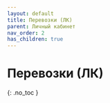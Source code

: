 ```yaml
---
layout: default
title: Перевозки (ЛК)
parent: Личный кабинет
nav_order: 2
has_children: true
---
```


# Перевозки (ЛК)
{: .no_toc }
